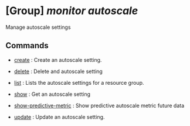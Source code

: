 # [Group] _monitor autoscale_

Manage autoscale settings

## Commands

- [create](/Commands/monitor/autoscale/_create.md)
: Create an autoscale setting.

- [delete](/Commands/monitor/autoscale/_delete.md)
: Delete and autoscale setting

- [list](/Commands/monitor/autoscale/_list.md)
: Lists the autoscale settings for a resource group.

- [show](/Commands/monitor/autoscale/_show.md)
: Get an autoscale setting

- [show-predictive-metric](/Commands/monitor/autoscale/_show-predictive-metric.md)
: Show predictive autoscale metric future data

- [update](/Commands/monitor/autoscale/_update.md)
: Update an autoscale setting.
